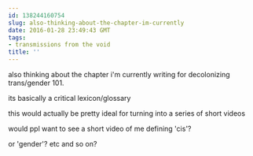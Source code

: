 ```yaml
---
id: 138244160754
slug: also-thinking-about-the-chapter-im-currently
date: 2016-01-28 23:49:43 GMT
tags:
- transmissions from the void
title: ''
---
```


also thinking about the chapter i'm currently writing for decolonizing trans/gender 101.

its basically a critical lexicon/glossary

this would actually be pretty ideal for turning into a series of short videos

would ppl want to see a short video of me defining 'cis'?

or 'gender'? etc and so on?